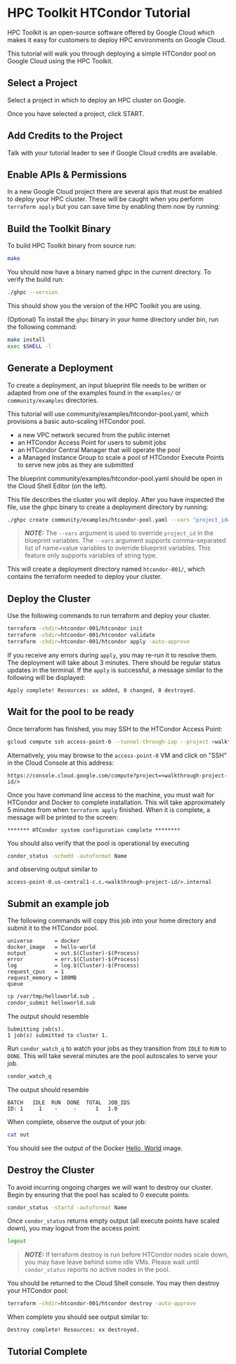 # HPC Toolkit HTCondor Tutorial

HPC Toolkit is an open-source software offered by Google Cloud which makes it
easy for customers to deploy HPC environments on Google Cloud.

This tutorial will walk you through deploying a simple HTCondor pool on Google
Cloud using the HPC Toolkit.

## Select a Project

Select a project in which to deploy an HPC cluster on Google.

<walkthrough-project-setup billing="true"></walkthrough-project-setup>

Once you have selected a project, click START.

## Add Credits to the Project

Talk with your tutorial leader to see if Google Cloud credits are available.

## Enable APIs & Permissions

In a new Google Cloud project there are several apis that must be enabled to
deploy your HPC cluster. These will be caught when you perform `terraform apply`
but you can save time by enabling them now by running:

<walkthrough-enable-apis apis="storage.googleapis.com,compute.googleapis.com,secretmanager.googleapis.com"></walkthrough-enable-apis>

## Build the Toolkit Binary

To build HPC Toolkit binary from source run:

```bash
make
```

You should now have a binary named ghpc in the current directory. To verify the
build run:

```bash
./ghpc --version
```

This should show you the version of the HPC Toolkit you are using.

(Optional) To install the `ghpc` binary in your home directory under bin,
run the following command:

```bash
make install
exec $SHELL -l
```

## Generate a Deployment

To create a deployment, an input blueprint file needs to be written or adapted
from one of the examples found in the `examples/` or `community/examples`
directories.

This tutorial will use community/examples/htcondor-pool.yaml, which provisions
a basic auto-scaling HTCondor pool.

* a new VPC network secured from the public internet
* an HTCondor Access Point for users to submit jobs
* an HTCondor Central Manager that will operate the pool
* a Managed Instance Group to scale a pool of HTCondor Execute Points to serve
  new jobs as they are submitted

The blueprint community/examples/htcondor-pool.yaml should be open in the Cloud
Shell Editor (on the left).

This file describes the cluster you will deploy. After you have inspected the
file, use the ghpc binary to create a deployment directory by running:

```bash
./ghpc create community/examples/htcondor-pool.yaml --vars "project_id=<walkthrough-project-id/>"
```

> **_NOTE:_** The `--vars` argument is used to override `project_id` in the
> blueprint variables. The `--vars` argument supports comma-separated list of
> name=value variables to override blueprint variables. This feature only
> supports variables of string type.

This will create a deployment directory named `htcondor-001/`, which
contains the terraform needed to deploy your cluster.

## Deploy the Cluster

Use the following commands to run terraform and deploy your cluster.

```bash
terraform -chdir=htcondor-001/htcondor init
terraform -chdir=htcondor-001/htcondor validate
terraform -chdir=htcondor-001/htcondor apply -auto-approve
```

If you receive any errors during `apply`, you may re-run it to resolve them.
The deployment will take about 3 minutes. There should be regular status updates
in the terminal. If the `apply` is successful, a message similar to the
following will be displayed:

<!-- Note: Bash blocks give "copy to cloud shell" option.  -->
<!-- "shell" or "text" is used in places where command should not be run in cloud shell. -->

```shell
Apply complete! Resources: xx added, 0 changed, 0 destroyed.
```

## Wait for the pool to be ready

Once terraform has finished, you may SSH to the HTCondor Access Point:

```bash
gcloud compute ssh access-point-0 --tunnel-through-iap --project <walkthrough-project-id/> --zone us-central1-c
```

Alternatively, you may browse to the `access-point-0` VM and click on "SSH" in
the Cloud Console at this address:

```text
https://console.cloud.google.com/compute?project=<walkthrough-project-id/>
```

Once you have command line access to the machine, you must wait for HTCondor and
Docker to complete installation. This will take approximately 5 minutes from
when `terraform apply` finished. When it is complete, a message will be printed
to the screen:

```text
******* HTCondor system configuration complete ********
```

You should also verify that the pool is operational by executing

```bash
condor_status -schedd -autoformat Name
```

and observing output similar to

```text
access-point-0.us-central1-c.c.<walkthrough-project-id/>.internal
```

## Submit an example job

The following commands will copy this job into your home directory and submit it
to the HTCondor pool.

```text
universe       = docker
docker_image   = hello-world
output         = out.$(Cluster)-$(Process)
error          = err.$(Cluster)-$(Process)
log            = log.$(Cluster)-$(Process)
request_cpus   = 1
request_memory = 100MB
queue
```

```bash
cp /var/tmp/helloworld.sub .
condor_submit helloworld.sub
```

The output should resemble

```text
Submitting job(s).
1 job(s) submitted to cluster 1.
```

Run `condor_watch_q` to watch your jobs as they transition from `IDLE` to `RUN`
to `DONE`. This will take several minutes are the pool autoscales to serve your
job.

```bash
condor_watch_q
```

The output should resemble

```text
BATCH   IDLE  RUN  DONE  TOTAL  JOB_IDS
ID: 1     1    -     -      1   1.0
```

When complete, observe the output of your job:

```bash
cat out
```

You should see the output of the Docker [Hello, World][helloworld] image.

[helloworld]: https://hub.docker.com/_/hello-world

## Destroy the Cluster

To avoid incurring ongoing charges we will want to destroy our cluster. Begin by
ensuring that the pool has scaled to 0 execute points:

```bash
condor_status -startd -autoformat Name
```

Once `condor_status` returns empty output (all execute points have scaled down),
you may logout from the access point:

```bash
logout
```

> **_NOTE:_** If terraform destroy is run before HTCondor nodes scale down, you
> may have leave behind some idle VMs. Please wait until `condor_status`
> reports no active nodes in the pool.

You should be returned to the Cloud Shell console. You may then destroy your
HTCondor pool:

```bash
terraform -chdir=htcondor-001/htcondor destroy -auto-approve
```

When complete you should see output similar to:

```shell
Destroy complete! Resources: xx destroyed.
```

## Tutorial Complete

<walkthrough-conclusion-trophy></walkthrough-conclusion-trophy>
